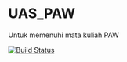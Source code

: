 # UAS_PAW
Untuk memenuhi mata kuliah PAW

[![Build Status](https://travis-ci.org/NurazmiMuhamad/UAS_PAW.svg?branch=master)](https://travis-ci.org/NurazmiMuhamad/UAS_PAW)